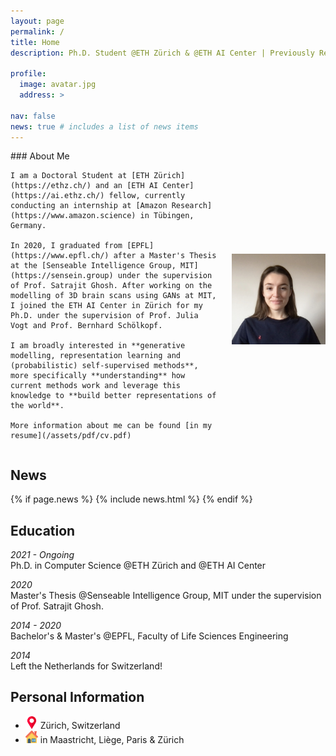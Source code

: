 ```yaml
---
layout: page
permalink: /
title: Home
description: Ph.D. Student @ETH Zürich & @ETH AI Center | Previously Research Intern @Amazon and @EPFL and @MIT

profile:
  image: avatar.jpg
  address: >

nav: false
news: true # includes a list of news items
---
```


<div style="display: flex; align-items: center; gap: 20px;">
  <div>
    ### About Me

    I am a Doctoral Student at [ETH Zürich](https://ethz.ch/) and an [ETH AI Center](https://ai.ethz.ch/) fellow, currently conducting an internship at [Amazon Research](https://www.amazon.science) in Tübingen, Germany. 

    In 2020, I graduated from [EPFL](https://www.epfl.ch/) after a Master's Thesis at the [Senseable Intelligence Group, MIT](https://sensein.group) under the supervision of Prof. Satrajit Ghosh. After working on the modelling of 3D brain scans using GANs at MIT, I joined the ETH AI Center in Zürich for my Ph.D. under the supervision of Prof. Julia Vogt and Prof. Bernhard Schölkopf. 

    I am broadly interested in **generative modelling, representation learning and (probabilistic) self-supervised methods**, more specifically **understanding** how current methods work and leverage this knowledge to **build better representations of the world**.

    More information about me can be found [in my resume](/assets/pdf/cv.pdf)
  </div>

  <div>
    <img class="img-responsive rounded-circle profile" src="assets/img/avatar.jpg" alt="Profile photo" style="max-width: 150px;">
  </div>
</div>

## News

{% if page.news %}
{% include news.html %}
{% endif %}

## Education

_2021 - Ongoing_ \
Ph.D. in Computer Science @ETH Zürich and @ETH AI Center

_2020_\
Master's Thesis @Senseable Intelligence Group, MIT under the supervision of Prof. Satrajit Ghosh.

_2014 - 2020_\
Bachelor's & Master's @EPFL, Faculty of Life Sciences Engineering

_2014_\
Left the Netherlands for Switzerland!

## Personal Information

- <img src="../assets/img/placeholder.png" style="max-width: 20px;"> Zürich, Switzerland
- <img src="../assets/img/house.png" style="max-width: 20px;"> in Maastricht, Liège, Paris & Zürich

